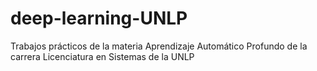 # deep-learning-UNLP
Trabajos prácticos de la materia Aprendizaje Automático Profundo de la carrera Licenciatura en Sistemas de la UNLP
